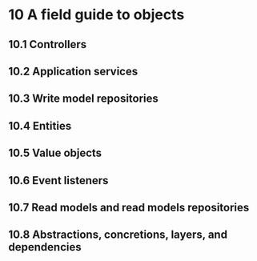 # 10 A field guide to objects





## 10.1 Controllers





## 10.2 Application services





## 10.3 Write model repositories





## 10.4 Entities





## 10.5 Value objects







## 10.6 Event listeners







## 10.7 Read models and read models repositories







## 10.8 Abstractions, concretions, layers, and dependencies







